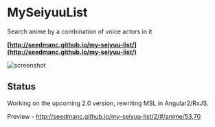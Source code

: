 # MySeiyuuList
Search anime by a combination of voice actors in it

**[http://seedmanc.github.io/my-seiyuu-list/](http://seedmanc.github.io/my-seiyuu-list/)**

![screenshot](https://i.imgur.com/v3FMvX6.png)

## Status

Working on the upcoming 2.0 version, rewriting MSL in Angular2/RxJS.

Preview -  http://seedmanc.github.io/my-seiyuu-list/2/#/anime/53,70
